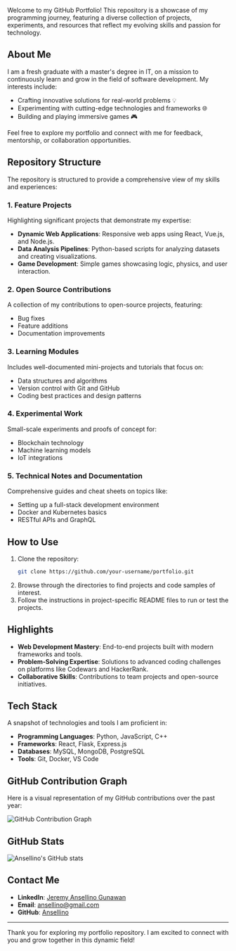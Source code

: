 Welcome to my GitHub Portfolio! This repository is a showcase of my programming journey, featuring a diverse collection of projects, experiments, and resources that reflect my evolving skills and passion for technology.

## About Me

I am a fresh graduate with a master's degree in IT, on a mission to continuously learn and grow in the field of software development. My interests include:

- Crafting innovative solutions for real-world problems 💡
- Experimenting with cutting-edge technologies and frameworks 🌐
- Building and playing immersive games 🎮

Feel free to explore my portfolio and connect with me for feedback, mentorship, or collaboration opportunities.

## Repository Structure

The repository is structured to provide a comprehensive view of my skills and experiences:

### 1. **Feature Projects**

Highlighting significant projects that demonstrate my expertise:
- **Dynamic Web Applications**: Responsive web apps using React, Vue.js, and Node.js.
- **Data Analysis Pipelines**: Python-based scripts for analyzing datasets and creating visualizations.
- **Game Development**: Simple games showcasing logic, physics, and user interaction.

### 2. **Open Source Contributions**

A collection of my contributions to open-source projects, featuring:
- Bug fixes
- Feature additions
- Documentation improvements

### 3. **Learning Modules**

Includes well-documented mini-projects and tutorials that focus on:
- Data structures and algorithms
- Version control with Git and GitHub
- Coding best practices and design patterns

### 4. **Experimental Work**

Small-scale experiments and proofs of concept for:
- Blockchain technology
- Machine learning models
- IoT integrations

### 5. **Technical Notes and Documentation**

Comprehensive guides and cheat sheets on topics like:
- Setting up a full-stack development environment
- Docker and Kubernetes basics
- RESTful APIs and GraphQL

## How to Use

1. Clone the repository:
   ```bash
   git clone https://github.com/your-username/portfolio.git
   ```
2. Browse through the directories to find projects and code samples of interest.
3. Follow the instructions in project-specific README files to run or test the projects.

## Highlights

- **Web Development Mastery**: End-to-end projects built with modern frameworks and tools.
- **Problem-Solving Expertise**: Solutions to advanced coding challenges on platforms like Codewars and HackerRank.
- **Collaborative Skills**: Contributions to team projects and open-source initiatives.

## Tech Stack

A snapshot of technologies and tools I am proficient in:

- **Programming Languages**: Python, JavaScript, C++
- **Frameworks**: React, Flask, Express.js
- **Databases**: MySQL, MongoDB, PostgreSQL
- **Tools**: Git, Docker, VS Code

## GitHub Contribution Graph

Here is a visual representation of my GitHub contributions over the past year:

![GitHub Contribution Graph](https://ghchart.rshah.org/Ansellino)

## GitHub Stats
![Ansellino's GitHub stats](https://github-readme-stats.vercel.app/api?username=Ansellino&show_icons=true&theme=radical)

## Contact Me

- **LinkedIn**: [Jeremy Ansellino Gunawan](https://www.linkedin.com/in/jeremy-ansellino-gunawan/)
- **Email**: [ansellino@gmail.com](mailto:ansellino@gmail.com)
- **GitHub**: [Ansellino](https://github.com/Ansellino)

---

Thank you for exploring my portfolio repository. I am excited to connect with you and grow together in this dynamic field!
